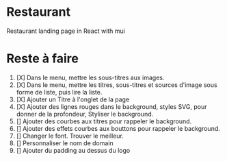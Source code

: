# Restaurant
Restaurant landing page in React with mui

# Reste à faire

1. [X] Dans le menu, mettre les sous-titres aux images.
2. [X] Dans le menu, mettre les titres, sous-titres et sources d'image sous forme de liste, puis lire la liste.
3. [X] Ajouter un Titre à l'onglet de la page
4. [X] Ajouter des lignes rouges dans le background, styles SVG, pour donner de la profondeur, Styliser le background.
5. [] Ajouter des courbes aux titres pour rappeler le background.
6. [] Ajouter des effets courbes aux bouttons pour rappeler le background.
7. [] Changer le font. Trouver le meilleur.
8. [] Personnaliser le nom de domain
9. [] Ajouter du padding au dessus du logo